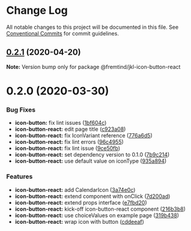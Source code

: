 # Change Log

All notable changes to this project will be documented in this file.
See [Conventional Commits](https://conventionalcommits.org) for commit guidelines.

## [0.2.1](https://github.com/fremtind/jokul/compare/@fremtind/jkl-icon-button-react@0.2.0...@fremtind/jkl-icon-button-react@0.2.1) (2020-04-20)

**Note:** Version bump only for package @fremtind/jkl-icon-button-react





# 0.2.0 (2020-03-30)


### Bug Fixes

* **icon-button:** fix lint issues ([1bf604c](https://github.com/fremtind/jokul/commit/1bf604cc94e77e24ba9f17c44de06575e4459b4a))
* **icon-button-react:** edit page title ([c923a08](https://github.com/fremtind/jokul/commit/c923a08865d9e6c8fb5479df107a74a902f232c2))
* **icon-button-react:** fix IconVariant reference ([776a6d5](https://github.com/fremtind/jokul/commit/776a6d5a6fcc426d457ee96fd19a1393a1661786))
* **icon-button-react:** fix lint errors ([96c4955](https://github.com/fremtind/jokul/commit/96c495545e01e9ceb1f74d3d05f80add97d7dfe7))
* **icon-button-react:** fix lint issue ([9ce50fb](https://github.com/fremtind/jokul/commit/9ce50fb49589df4fd8ebbbbe28e4187a4e71af8c))
* **icon-button-react:** set dependency version to 0.1.0 ([7b9c214](https://github.com/fremtind/jokul/commit/7b9c2146bc8bd7916b734f2b8181b2fa59cdaade))
* **icon-button-react:** use default value on iconType ([935a894](https://github.com/fremtind/jokul/commit/935a89416696ada8cdc28b1593056be9cb559c10))


### Features

* **icon-button-react:** add CalendarIcon ([3a74e0c](https://github.com/fremtind/jokul/commit/3a74e0cb44640d386dc9e1012e7ccbe3ae84c1e0))
* **icon-button-react:** extend component with onClick ([7d200ad](https://github.com/fremtind/jokul/commit/7d200adf483361bfee394d9a10997f9b0b5818b6))
* **icon-button-react:** extend props interface ([e7fbd20](https://github.com/fremtind/jokul/commit/e7fbd20c2c43f4d9e45aadb665fcd1138c85c2ab))
* **icon-button-react:** kick-off icon-button-react component ([216b3b8](https://github.com/fremtind/jokul/commit/216b3b89c97501318324ce8e6cc9057871bfd83a))
* **icon-button-react:** use choiceValues on example page ([319b438](https://github.com/fremtind/jokul/commit/319b43819227f934e0592a9f16bae9095aed6d99))
* **icon-button-react:** wrap icon with button ([cddeeaf](https://github.com/fremtind/jokul/commit/cddeeafe5954678f6db37f404cbff0216685db4d))
